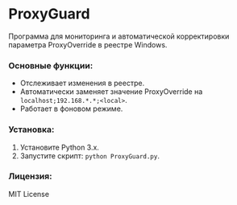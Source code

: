 # ProxyGuard

Программа для мониторинга и автоматической корректировки параметра ProxyOverride в реестре Windows.

### Основные функции:
- Отслеживает изменения в реестре.
- Автоматически заменяет значение ProxyOverride на `localhost;192.168.*.*;<local>`.
- Работает в фоновом режиме.

### Установка:
1. Установите Python 3.x.
2. Запустите скрипт: `python ProxyGuard.py`.

### Лицензия:
MIT License
